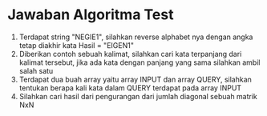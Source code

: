 # Jawaban Algoritma Test
1. Terdapat string "NEGIE1", silahkan reverse alphabet nya dengan angka tetap diakhir kata Hasil = "EIGEN1"
2. Diberikan contoh sebuah kalimat, silahkan cari kata terpanjang dari kalimat tersebut, jika ada kata dengan panjang yang sama silahkan ambil salah satu
3. Terdapat dua buah array yaitu array INPUT dan array QUERY, silahkan tentukan berapa kali kata dalam QUERY terdapat pada array INPUT
4. Silahkan cari hasil dari pengurangan dari jumlah diagonal sebuah matrik NxN
